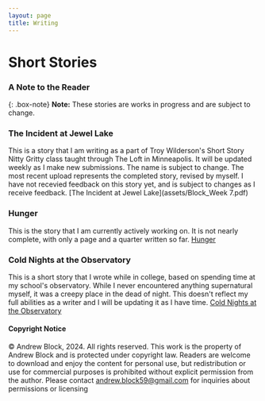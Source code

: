 ```yaml
---
layout: page
title: Writing
---
```

# Short Stories

### A Note to the Reader

{: .box-note}
**Note:** These stories are works in progress and are subject to change.

### The Incident at Jewel Lake
This is a story that I am writing as a part of Troy Wilderson's Short Story Nitty Gritty class taught through The Loft in Minneapolis. It will be updated weekly as I make new submissions. The name is subject to change. The most recent upload represents the completed story, revised by myself. I have not recevied feedback on this story yet, and is subject to changes as I receive feedback.
[The Incident at Jewel Lake](assets/Block_Week 7.pdf)

### Hunger
This is the story that I am currently actively working on. It is not nearly complete, with only a page and a quarter written so far.
[Hunger](assets/Block-"Hunger")


### Cold Nights at the Observatory
This is a short story that I wrote while in college, based on spending time at my school's observatory. While I never encountered anything supernatural myself, it was a creepy place in the dead of night.
This doesn't reflect my full abilities as a writer and I will be updating it as I have time.
[Cold Nights at the Observatory](assets/ColdNight.pdf)

#### Copyright Notice
© Andrew Block, 2024. All rights reserved. This work is the property of Andrew Block and is protected under copyright law. Readers are welcome to download and enjoy the content for personal use, but redistribution or use for commercial purposes is prohibited without explicit permission from the author.
Please contact andrew.block59@gmail.com for inquiries about permissions or licensing
